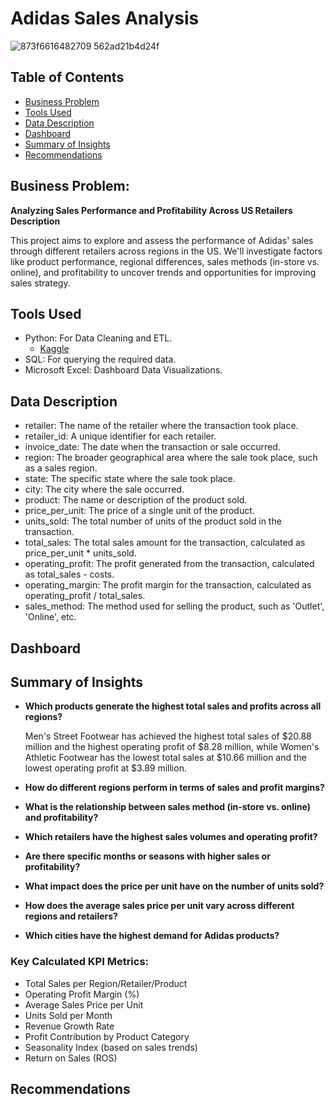 # Adidas Sales Analysis
![873f6616482709 562ad21b4d24f](https://github.com/user-attachments/assets/adba7a20-c6e7-4cee-954f-8e7cf10d7932)

## Table of Contents
* [Business Problem](#business-problem)
* [Tools Used](#tools-used)
* [Data Description](#data-description)
* [Dashboard](#dashboard)
* [Summary of Insights](#summary-of-insights)
* [Recommendations](#recommendations)

## Business Problem: 
**Analyzing Sales Performance and Profitability Across US Retailers Description**

This project aims to explore and assess the performance of Adidas' sales through different retailers across regions in the US. We'll investigate factors like product performance, regional differences, sales methods (in-store vs. online), and profitability to uncover trends and opportunities for improving sales strategy.

## Tools Used
- Python: For Data Cleaning and ETL.
  - [Kaggle](https://www.kaggle.com/datasets/heemalichaudhari/adidas-sales-dataset)
- SQL: For querying the required data.
- Microsoft Excel: Dashboard Data Visualizations.

## Data Description

- retailer: The name of the retailer where the transaction took place.
- retailer_id: A unique identifier for each retailer.
- invoice_date: The date when the transaction or sale occurred.
- region: The broader geographical area where the sale took place, such as a sales region.
- state: The specific state where the sale took place.
- city: The city where the sale occurred.
- product: The name or description of the product sold.
- price_per_unit: The price of a single unit of the product.
- units_sold: The total number of units of the product sold in the transaction.
- total_sales: The total sales amount for the transaction, calculated as price_per_unit * units_sold.
- operating_profit: The profit generated from the transaction, calculated as total_sales - costs.
- operating_margin: The profit margin for the transaction, calculated as operating_profit / total_sales.
- sales_method: The method used for selling the product, such as 'Outlet', 'Online', etc.

## Dashboard

## Summary of Insights

- **Which products generate the highest total sales and profits across all regions?**

  Men's Street Footwear has achieved the highest total sales of $20.88 million and the highest operating profit of $8.28 million, while Women's Athletic Footwear has the lowest total sales at $10.66 million and the lowest operating profit at $3.89 million.

- **How do different regions perform in terms of sales and profit margins?**

- **What is the relationship between sales method (in-store vs. online) and profitability?**

- **Which retailers have the highest sales volumes and operating profit?**

- **Are there specific months or seasons with higher sales or profitability?**

- **What impact does the price per unit have on the number of units sold?**

- **How does the average sales price per unit vary across different regions and retailers?**

- **Which cities have the highest demand for Adidas products?**

### Key Calculated KPI Metrics:
- Total Sales per Region/Retailer/Product
- Operating Profit Margin (%)
- Average Sales Price per Unit
- Units Sold per Month
- Revenue Growth Rate
- Profit Contribution by Product Category
- Seasonality Index (based on sales trends)
- Return on Sales (ROS)

## Recommendations
